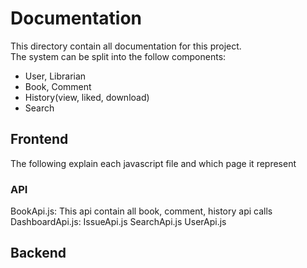 # Documentation
This directory contain all documentation for this project. <br />
The system can be split into the follow components:
- User, Librarian
- Book, Comment
- History(view, liked, download)
- Search


## Frontend
The following explain each javascript file and which page it represent

### API
BookApi.js: This api contain all book, comment, history api calls
DashboardApi.js: 
IssueApi.js
SearchApi.js
UserApi.js

## Backend
